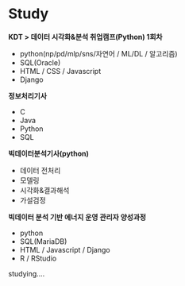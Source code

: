 # Study
**KDT > 데이터 시각화&분석 취업캠프(Python) 1회차**
  - python(np/pd/mlp/sns/자연어 / ML/DL / 알고리즘)
  - SQL(Oracle)
  - HTML / CSS / Javascript
  - Django
  
**정보처리기사**
  - C
  - Java
  - Python
  - SQL

**빅데이터분석기사(python)**
  - 데이터 전처리
  - 모델링
  - 시각화&결과해석
  - 가설검정

**빅데이터 분석 기반 에너지 운영 관리자 양성과정**

  - python
  - SQL(MariaDB)
  - HTML / Javascript / Django
  - R / RStudio


studying....
